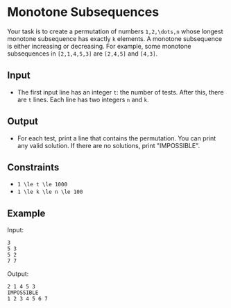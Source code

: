 # Monotone Subsequences 

Your task is to create a permutation of numbers ```1,2,\dots,n``` whose longest monotone subsequence has exactly ```k``` elements.
A monotone subsequence is either increasing or decreasing. For example, some monotone subsequences in ```[2,1,4,5,3]``` are ```[2,4,5]``` and ```[4,3]```.
## Input
- The first input line has an integer ```t```: the number of tests.
After this, there are ```t``` lines. Each line has two integers ```n``` and ```k```.
## Output
- For each test, print a line that contains the permutation. You can print any valid solution. If there are no solutions, print "IMPOSSIBLE".
## Constraints

- ```1 \le t \le 1000```
- ```1 \le k \le n \le 100```

## Example
Input:
```
3
5 3
5 2
7 7
```

Output:
```
2 1 4 5 3
IMPOSSIBLE
1 2 3 4 5 6 7
```
